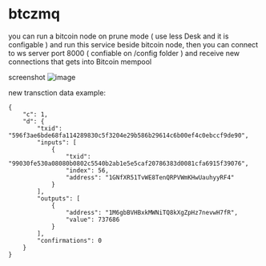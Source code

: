 # btczmq 

you can run a bitcoin node on prune mode ( use less Desk and it is configable ) and run this service beside bitcoin node, then you can connect to ws server port 8000 ( confiable on /config folder ) and receive new connections that gets into Bitcoin mempool

screenshot
![image](https://github.com/user-attachments/assets/838f6d2f-26e1-45e6-b332-2d4555e3bcb7)

new transction data example: 
```
{
    "c": 1,
    "d": {
        "txid": "596f3ae6bde68fa114289830c5f3204e29b586b29614c6b00ef4c0ebccf9de90",
        "inputs": [
            {
                "txid": "99030fe530a08080b0802c5540b2ab1e5e5caf20786383d0081cfa6915f39076",
                "index": 56,
                "address": "1GNfXR51TvWE8TenQRPVWmKHwUauhyyRF4"
            }
        ],
        "outputs": [
            {
                "address": "1M6gbBVHBxkMWNiTQ8kXgZpHz7nevwH7fR",
                "value": 737686
            }
        ],
        "confirmations": 0
    }
}
```
